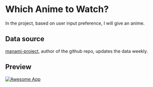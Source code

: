 # Which Anime to Watch?

 In the project, based on user input preference, I will give an anime.

## Data source  
[manami-project](https://github.com/manami-project/anime-offline-database), author of the github repo, updates the data weekly.


## Preview
[![Awesome App](./project-preview_cLsjM5ki.gif)](https://www.youtube.com/watch?v=gDW5MkHADWY)
